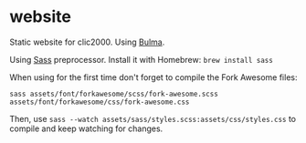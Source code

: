 # website

Static website for clic2000. Using [Bulma](https://bulma.io).

Using [Sass](https://sass-lang.com/) preprocessor. Install it with Homebrew: ```brew install sass```

When using for the first time don't forget to compile the Fork Awesome files: 
```
sass assets/font/forkawesome/scss/fork-awesome.scss assets/font/forkawesome/css/fork-awesome.css
```

Then, use ``sass --watch assets/sass/styles.scss:assets/css/styles.css`` to compile and keep watching for changes.